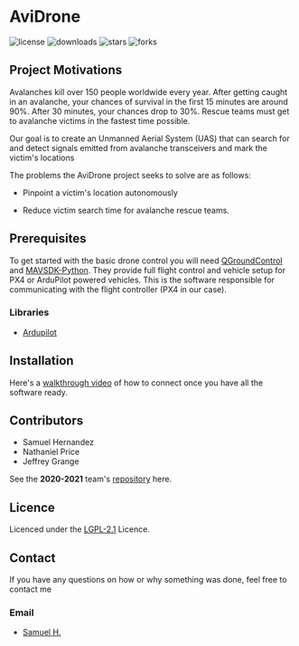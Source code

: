 # AviDrone

![license](https://img.shields.io/github/license/AviDrone/AviDrone)
![downloads](https://img.shields.io/github/downloads/AviDrone/AviDrone/total)
![stars](https://img.shields.io/github/stars/AviDrone/AviDrone?style=social)
![forks](https://img.shields.io/github/forks/AviDrone/AviDrone?style=social)

## Project Motivations

Avalanches kill over 150 people worldwide every year. After getting caught in an avalanche, your chances of survival in the first 15 minutes are around 90%. After 30 minutes, your chances drop to 30%. Rescue teams must get to avalanche victims in the fastest time possible.

Our goal is to create an Unmanned Aerial System (UAS) that can search for and detect signals emitted from avalanche transceivers and mark the victim's locations

The problems the AviDrone project seeks to solve are as follows:

* Pinpoint a victim's location autonomously

* Reduce victim search time for avalanche rescue teams.



## Prerequisites
To get started with the basic drone control you will need [QGroundControl](https://docs.qgroundcontrol.com/master/en/getting_started/download_and_install.html) and [MAVSDK-Python](https://github.com/mavlink/MAVSDK-Python).
They provide full flight control and vehicle setup for PX4 or ArduPilot powered vehicles. This is the software responsible for communicating with the flight controller (PX4 in our case).

### Libraries
- [Ardupilot](https://ardupilot.org/dev/docs/droneapi-tutorial.html#)


## Installation

<!-- TODO create setup.py -->

Here's a [walkthrough video](https://youtu.be/glC99FwFnAc) of how to connect once you have all the software ready.


## Contributors

- Samuel Hernandez
- Nathaniel Price
- Jeffrey Grange

 See the **2020-2021** team's [repository](https://github.com/AviDrone/AvidroneProject) here.

## Licence

Licenced under the [LGPL-2.1](https://www.gnu.org/licenses/lgpl-3.0.html) Licence.

## Contact

If you have any questions on how or why something was done, feel free to contact me
### Email
- [Samuel H.](mailto:samuel.hernandez@wallawalla.edu)
